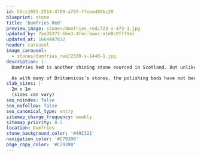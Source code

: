 ```yaml
---
id: 55cc1885-2514-4789-a79f-ffebe489bc20
blueprint: stone
title: 'Dumfries Red'
preview_image: stones/dumfries_red/723-x-473-1.jpg
updated_by: 7aa39372-66e3-4fec-baec-a1d8c0fff9ec
updated_at: 1664447812
header: carousel
image_carousel:
  - stones/dumfries_red/2560-x-1440-1.jpg
description: |-
  Dumfries Red is another shining stone sourced in Scotland. But unlike Ledmore, this is a brecciated conglomerate rather than a true marble. Being a conglomerate, it is made up of many crushed stones all held together by a natural cement. The Dumfries Red, when polished, has segments the colour of garnet, mixed with varying shades of red through to grey and blue.

  As with many of Britannicus’s stones, the polishing beds have not been widely used before and so are new to the market.
slab_sizes: |-
  2m x 1m
  (sizes can vary)
seo_noindex: false
seo_nofollow: false
seo_canonical_type: entry
sitemap_change_frequency: weekly
sitemap_priority: 0.5
location: Dumfries
stone_background_color: '#492321'
navigation_color: '#C79390'
page_copy_color: '#C79390'
---
```

